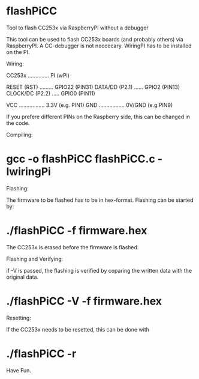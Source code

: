 # flashPiCC
Tool to flash CC253x via RaspberryPI without a debugger

This tool can be used to flash CC253x boards (and probably others) via RaspberryPI.
A CC-debugger is not neccecary.
WiringPI has to be installed on the PI.

Wiring:

   CC253x .............. PI (wPi)

   RESET (RST) ......... GPIO22 (PIN31)
   DATA/DD (P2.1) ...... GPIO2 (PIN13)
   CLOCK/DC (P2.2) ..... GPIO0 (PIN11)
   
   VCC ................. 3.3V (e.g. PIN1)
   GND ................. 0V/GND (e.g.PIN9) 
   
 If you prefere different PINs on the Raspberry side, this can be changed in the code.
 
 Compiling:
 
 # gcc -o flashPiCC flashPiCC.c -lwiringPi
 
 Flashing:
 
 The firmware to be flashed has to be in hex-format.
 Flashing can be started by:

# ./flashPiCC -f firmware.hex

The CC253x is erased before the firmware is flashed.

Flashing and Verifying:

if -V is passed, the flashing is verified by coparing the written data with the original data.

# ./flashPiCC -V -f firmware.hex

Resetting:

If the CC253x needs to be resetted, this can be done with

# ./flashPiCC -r

Have Fun.
